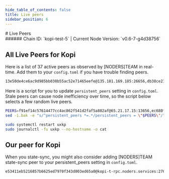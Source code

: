 ```yaml
---
hide_table_of_contents: false
title: Live peers
sidebar_position: 6
---
```


<div class="h1-with-icon icon-kopi">
# Live Peers
</div>
###### Chain ID: `kopi-test-5` | Current Node Version: `v0.6-7-g4d38756`

## All Live Peers for Kopi
Here is a list of 37 active peers as observed by [NODERS]TEAM in real-time. Add them to your `config.toml` if you have trouble finding peers.

```bash
13e50de4ce6ac9d985bb030b55ac52e71465eefe@135.181.169.185:26656,db38ce21eb11a9d9d45cfac6fa7694e79e7336ca@95.217.154.60:26656,2e437ffb640b00dd74e423346280de6fc5f4ca51@135.181.149.122:26656,2913e0d1eb4da7c8c7118d0b6a5666993f4e499b@5.9.147.185:27656,9dbe64c6724b5c865bd1469c6c69f9f4fe4c924f@94.130.164.82:27656,59aa82f000d381c8360e7eaeebd6ab23259ece44@78.46.19.116:27656,21ab7c32c7a3faede7610219d710d40232cf9afd@2a01:13456,2055eccbeef0fdb8a505696a9d61075f4d0f7a52@2a03:13456,e4767738b9e5b3454dd233144254431281c765fa@88.99.137.138:12656,8ca72b011a1c3b77309dd8fa752dde99f642729d@135.181.144.149:26656,fe06aab3a7dbb5885a891a775ab5cb0804fcbb22@95.217.107.70:19656,425ba0109d1acf2d896eca9163088616c20bab44@95.217.107.69:11656,686f307d938323946dca9153f19b29233a896225@95.216.13.161:25656,3cdfeef9f8af9822681ef42828929e60725a09b8@65.21.57.254:26656,b3cfe7227459003b65b87c6642e1ad4061a5d4d1@88.198.46.55:12656,0589f483a8c72f3eab8c85e9b6625a23dcf3d6b6@42.119.152.117:16656,8ee34b408f44b32415be42b6c138b14f57fd6982@162.55.97.180:12756,a29f83484695799d62a1abab42e83b0f2f836a01@213.199.45.56:13656,86f52d530c0d0ad84ac752a7d87b8cf3f2771f08@14.241.251.186:11656,b4d246c1a0264fe5cdcc3f97eabf7a1001dea568@142.132.203.76:11656,24bd0ddfd1da7189322cbfe700677457a78e37cc@94.72.113.215:16656,40c919be581696eb9d82abf3d9cf0ddf13dc6ec5@141.94.30.110:27656,bdaeac540a633784c59d3d5842c9812b7fb4e5bd@188.165.226.46:26686,2b0051419a2f8f9d2f5593e55d5ad935a5060132@27.79.253.21:16656,b428031a9fa5f58217689221875146705493c4b9@149.50.96.153:11656,f6ab994b6d1f3c64563ade059e1884b22e71ac75@37.221.198.137:11656,61be01413bb80b1bad98fda36311860bc9165e1f@198.7.118.188:16656,78003f0b9b7830c0b3ed6615107cc27064246edc@113.176.83.69:26656,9480d8a2228637caa497c61dfb4962254f5ce216@38.242.236.166:16656,d1a039f96602a40d5afbf17665e759680f04e155@65.108.109.48:5356,f91ef14c57614477cc4ac862f541d2faf5a802af@65.21.17.15:13656,cc8a61fd492fef27c99a4d5ff83b36b31ebfaf64@135.181.35.238:39656,0efa627602f0298e8afbd78bc8bb8f74cf3dfa73@202.61.227.162:11656,ec680f596d83cf332ec2779c01b6d807df25bc0f@135.181.240.156:45256,c8ba1da8ebdcee27b69261b40454492538d8806d@185.229.119.11:26656,833dba82e370339a75b30680fcdb25569f4053d6@193.34.213.234:11656,a473036b475d075d16d43eb6a68330585475192d@156.67.83.138:16656
```

Here is a script for you to update `persistent_peers` setting in `config.toml`. Stale peers can cause node inefficiency over time, so the script below selects a few random live peers.

```bash
PEERS=f91ef14c57614477cc4ac862f541d2faf5a802af@65.21.17.15:13656,ec680f596d83cf332ec2779c01b6d807df25bc0f@135.181.240.156:45256,8ee34b408f44b32415be42b6c138b14f57fd6982@162.55.97.180:12756,d1a039f96602a40d5afbf17665e759680f04e155@65.108.109.48:5356,425ba0109d1acf2d896eca9163088616c20bab44@95.217.107.69:11656
sed -i.bak -e "s/^persistent_peers *=.*/persistent_peers = \"$PEERS\"/" ~/.kopid/config/config.toml

sudo systemctl restart uxkp
sudo journalctl -fu uxkp --no-hostname -o cat
```

## Our peer for Kopi
When you state-sync, you might also consider adding [NODERS]TEAM state-sync peer to your persistent_peers setting in `config.toml`.

```bash
e53411eb5216857b6625ed7970f343d003ed65a0@kopi-t-rpc.noders.services:27656
```